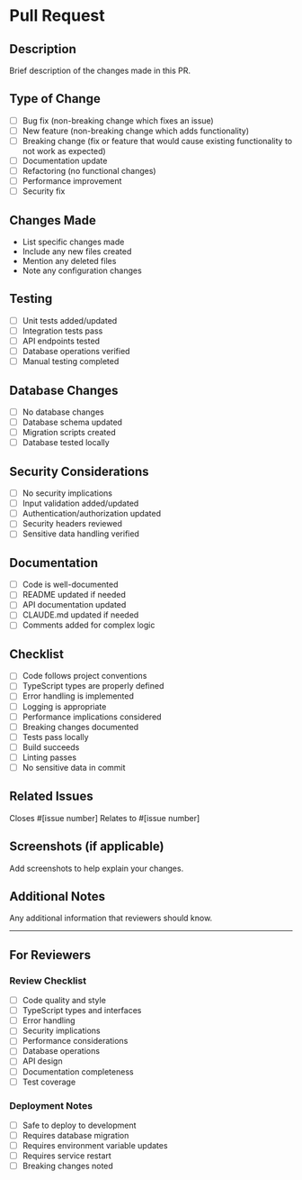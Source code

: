 # Pull Request

## Description
Brief description of the changes made in this PR.

## Type of Change
- [ ] Bug fix (non-breaking change which fixes an issue)
- [ ] New feature (non-breaking change which adds functionality)
- [ ] Breaking change (fix or feature that would cause existing functionality to not work as expected)
- [ ] Documentation update
- [ ] Refactoring (no functional changes)
- [ ] Performance improvement
- [ ] Security fix

## Changes Made
- List specific changes made
- Include any new files created
- Mention any deleted files
- Note any configuration changes

## Testing
- [ ] Unit tests added/updated
- [ ] Integration tests pass
- [ ] API endpoints tested
- [ ] Database operations verified
- [ ] Manual testing completed

## Database Changes
- [ ] No database changes
- [ ] Database schema updated
- [ ] Migration scripts created
- [ ] Database tested locally

## Security Considerations
- [ ] No security implications
- [ ] Input validation added/updated
- [ ] Authentication/authorization updated
- [ ] Security headers reviewed
- [ ] Sensitive data handling verified

## Documentation
- [ ] Code is well-documented
- [ ] README updated if needed
- [ ] API documentation updated
- [ ] CLAUDE.md updated if needed
- [ ] Comments added for complex logic

## Checklist
- [ ] Code follows project conventions
- [ ] TypeScript types are properly defined
- [ ] Error handling is implemented
- [ ] Logging is appropriate
- [ ] Performance implications considered
- [ ] Breaking changes documented
- [ ] Tests pass locally
- [ ] Build succeeds
- [ ] Linting passes
- [ ] No sensitive data in commit

## Related Issues
Closes #[issue number]
Relates to #[issue number]

## Screenshots (if applicable)
Add screenshots to help explain your changes.

## Additional Notes
Any additional information that reviewers should know.

---

## For Reviewers

### Review Checklist
- [ ] Code quality and style
- [ ] TypeScript types and interfaces
- [ ] Error handling
- [ ] Security implications
- [ ] Performance considerations
- [ ] Database operations
- [ ] API design
- [ ] Documentation completeness
- [ ] Test coverage

### Deployment Notes
- [ ] Safe to deploy to development
- [ ] Requires database migration
- [ ] Requires environment variable updates
- [ ] Requires service restart
- [ ] Breaking changes noted